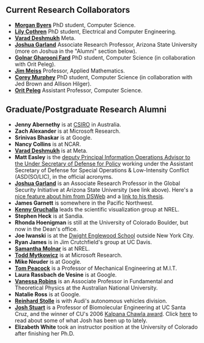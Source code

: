 <div id='people'>
<h2> Current Research Collaborators</h2>
</div>

- [**Morgan Byers**](https://mbyers31.github.io) PhD student, Computer Science.
- [**Lily Cothren**](https://lilycothren.netlify.app) PhD student, Electrical and Computer Engineering.
- [**Varad Deshmukh**](http://vrd1243.github.io) Meta.
- [**Joshua Garland**](https://news.asu.edu/20220207-university-news-researcher-joins-asu-battle-disinformation) Associate Research Professor, Arizona State University (more on Joshua in the "Alumni" section below).
- [**Golnar Gharooni Fard**](http://ggfard.com) PhD student, Computer Science (in collaboration with Orit Peleg).
- [**Jim Meiss**](http://amath.colorado.edu/faculty/jdm/) Professor, Applied Mathematics.
- [**Corey Murphey**](https://clmurphey.github.io/) PhD student, Computer Science (in collaboration with Jed Brown and Allison Hilger).
- [**Orit Peleg**](https://www.colorado.edu/biofrontiers/orit-peleg) Assistant Professor, Computer Science.

<h2> Graduate/Postgraduate Research Alumni </h2>

- **Jenny Abernethy** is at [CSIRO](http://www.csiro.au/) in Australia.
- **Zach Alexander** is at Microsoft Research.
- **Srinivas Bhaskar** is at Google.
- **Nancy Collins** is at NCAR.
- [**Varad Deshmukh**](http://vrd1243.github.io) is at Meta.
- **Matt Easley** is the [deputy Principal Information Operations Advisor to the Under Secretary of Defense for Policy](https://www.defense.gov/About/Biographies/Biography/Article/2950348/major-general-matthew-p-easley/) working under the Assistant Secretary of Defense for Special Operations & Low-Intensity Conflict (ASD(SO/LIC), in the official acronyms.
- [**Joshua Garland**](https://news.asu.edu/20220207-university-news-researcher-joins-asu-battle-disinformation) is an Associate Research Professor in the Global Security Initiative at Arizona State University (see link above). Here's a [nice feature about him from DSWeb](https://dsweb.siam.org/Students/StudentFeature/TabId/798/ArtMID/1990/ArticleID/1693/Student-Feature-Joshua-Garland.aspx) and a [link to his thesis](https://arxiv.org/abs/1805.07360).
- **James Garnett** is somewhere in the Pacific Northwest.
- [**Kenny Gruchalla**](http://kenny.gruchalla.org) leads the scientific visualization group at NREL.
- **Stephen Heck** is at Sandia.
- **Rhonda Hoenigman** is still at the University of Colorado Boulder, but now in the Dean's office.
- **Joe Iwanski** is at the [Dwight Englewood School](http://www.d-e.org) outside New York City.
- **Ryan James** is in Jim Crutchfield's group at UC Davis.
- [**Samantha Molnar**](https://samanthamolnar.github.io/) is at NREL.
- [**Todd Mytkowicz**](http://research.microsoft.com/en-us/people/toddm/) is at Microsoft Research.
- **Mike Neuder** is at Google.
- [**Tom Peacock**](http://web.mit.edu/peacocklab/) is a Professor of Mechanical Engineering at M.I.T.
- **Laura Rassbach de Vesine** is at Google.
- [**Vanessa Robins**](http://people.physics.anu.edu.au/~vbr110/index.php) is an Associate Professor in Fundamental and Theoretical Physics at the Australian National University.
- **Natalie Ross** is at Google.
- [**Reinhard Stolle**](http://www.ksl.stanford.edu/~stolle/) is with Audi's autonomous vehicles division.
- [**Josh Stuart**](https://sysbiowiki.soe.ucsc.edu) is a Professor of Biomolecular Engineering at UC Santa Cruz, and the winner of CU's 2006 [Kalpana Chawla award](http://engineering.colorado.edu/overview/Profiles/alumni-stuart.htm). Click [here](http://news.ucsc.edu/2011/06/ovarian-cancer-analysis.html) to read about some of what Josh has been up to lately.
- **Elizabeth White** took an instructor position at the University of Colorado after finishing her Ph.D.
